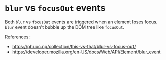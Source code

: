 # `blur` vs `focusOut` events

Both `blur` vs `focusOut` events are triggered when an element loses focus. `blur` event
doesn't bubble up the DOM tree like `focusOut`.

References:

- https://phuoc.ng/collection/this-vs-that/blur-vs-focus-out/
- https://developer.mozilla.org/en-US/docs/Web/API/Element/blur_event
